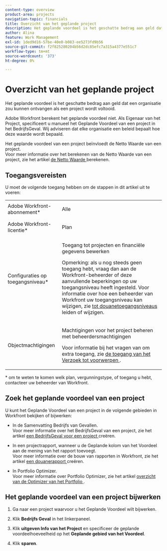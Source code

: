 ```yaml
---
content-type: overview
product-area: projects
navigation-topic: financials
title: Overzicht van het geplande project
description: Het geplande voordeel is het geschatte bedrag aan geld dat een organisatie zou kunnen ontvangen als een project wordt voltooid.
author: Alina
feature: Work Management
exl-id: 1ded9d16-57be-40e0-b083-ee5273fd9b56
source-git-commit: f2f825280204b56d2dc85efc7a315a4377e551c7
workflow-type: tm+mt
source-wordcount: '373'
ht-degree: 0%

---
```


# Overzicht van het geplande project

Het geplande voordeel is het geschatte bedrag aan geld dat een organisatie zou kunnen ontvangen als een project wordt voltooid.

Adobe Workfront berekent het geplande voordeel niet. Als Eigenaar van het Project, specificeert u manueel het Geplande Voordeel van een project in het BedrijfsGeval. Wij adviseren dat elke organisatie een beleid bepaalt hoe deze waarde wordt bepaald.

Het geplande voordeel van een project beïnvloedt de Netto Waarde van een project.\
Voor meer informatie over het berekenen van de Netto Waarde van een project, zie het artikel [ de Netto Waarde ](../../../manage-work/projects/project-finances/calculate-net-value.md) berekenen.

## Toegangsvereisten

U moet de volgende toegang hebben om de stappen in dit artikel uit te voeren:

<table style="table-layout:auto"> 
 <col> 
 <col> 
 <tbody> 
  <tr> 
   <td role="rowheader">Adobe Workfront-abonnement*</td> 
   <td> <p>Alle</p> </td> 
  </tr> 
  <tr> 
   <td role="rowheader">Adobe Workfront-licentie*</td> 
   <td> <p>Plan </p> </td> 
  </tr> 
  <tr> 
   <td role="rowheader">Configuraties op toegangsniveau*</td> 
   <td> <p>Toegang tot projecten en financiële gegevens bewerken</p> <p>Opmerking: als u nog steeds geen toegang hebt, vraag dan aan de Workfront-beheerder of deze aanvullende beperkingen op uw toegangsniveau heeft ingesteld. Voor informatie over hoe een beheerder van Workfront uw toegangsniveau kan wijzigen, zie <a href="../../../administration-and-setup/add-users/configure-and-grant-access/create-modify-access-levels.md" class="MCXref xref"> tot douanetoegangsniveaus </a> leiden of wijzigen.</p> </td> 
  </tr> 
  <tr> 
   <td role="rowheader">Objectmachtigingen</td> 
   <td> <p>Machtigingen voor het project beheren met beheerdersmachtigingen</p> <p>Voor informatie bij het vragen van om extra toegang, zie <a href="../../../workfront-basics/grant-and-request-access-to-objects/request-access.md" class="MCXref xref"> de toegang van het Verzoek tot voorwerpen </a>.</p> </td> 
  </tr> 
 </tbody> 
</table>

&#42; om te weten te komen welk plan, vergunningstype, of toegang u hebt, contacteer uw beheerder van Workfront.

## Zoek het geplande voordeel van een project

U kunt het Geplande Voordeel van een project in de volgende gebieden in Workfront bekijken of bijwerken:

* In de Samenvatting Bedrijfs van Gevallen.\
  Voor meer informatie over het BedrijfsGeval van een project, zie het artikel [ een BedrijfsGeval voor een project ](../../../manage-work/projects/define-a-business-case/create-business-case.md) creëren.

* In een projectrapport, wanneer u de Geplande kolom van het Voordeel aan de mening van het rapport toevoegt.\
  Voor meer informatie over de bouw van rapporten in Workfront, zie het artikel [ een douanerapport ](../../../reports-and-dashboards/reports/creating-and-managing-reports/create-custom-report.md) creëren.

* In Portfolio Optimizer.\
  Voor meer informatie over Portfolio Optimizer, zie het artikel [ overzicht van de Optimizer van het Portfolio ](../../../manage-work/portfolios/portfolio-optimizer/portfolio-optimizer-overview.md).

## Het geplande voordeel van een project bijwerken

1. Ga naar een project waarvoor u het Geplande Voordeel wilt bijwerken.
1. Klik **Bedrijfs Geval** in het linkerpaneel.
1. Klik **uitgeven Info van het Project** en specificeer de geplande voordeelhoeveelheid op het **Geplande gebied van het Voordeel**.

1. Klik **sparen**.
